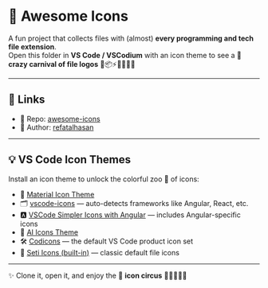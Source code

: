 # 🎨 Awesome Icons

A fun project that collects files with (almost) **every programming and tech file extension**.  
Open this folder in **VS Code / VSCodium** with an icon theme to see a 🤹 **crazy carnival of file logos** 🐍📦⚡🦀📝🍕🤖  

---

## 🔗 Links  
- 📂 Repo: [awesome-icons](https://github.com/refatalhasan/awesome-icons)  
- 👤 Author: [refatalhasan](https://github.com/refatalhasan)  

---

## 💡 VS Code Icon Themes  

Install an icon theme to unlock the colorful zoo 🎪 of icons:

- 🎨 [Material Icon Theme](https://marketplace.visualstudio.com/items?itemName=PKief.material-icon-theme)  
- 🗂️ [vscode-icons](https://marketplace.visualstudio.com/items?itemName=vscode-icons-team.vscode-icons) — auto-detects frameworks like Angular, React, etc.  
- 🅰️ [VSCode Simpler Icons with Angular](https://marketplace.visualstudio.com/items?itemName=davidbabel.vscode-simpler-icons) — includes Angular-specific icons  
- 🤖 [AI Icons Theme](https://marketplace.visualstudio.com/items?itemName=AntoineDicon.ai-icons)  
- 🛠️ [Codicons](https://github.com/microsoft/vscode-codicons) — the default VS Code product icon set  
- 🔧 [Seti Icons (built-in)](https://code.visualstudio.com/docs/configure/themes) — classic default file icons  

---

✨ Clone it, open it, and enjoy the 🎉 **icon circus** 🦁🐼🦊🐧🦖  
